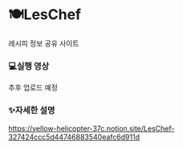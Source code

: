 # 🍽LesChef
레시피 정보 공유 사이트

### 💻실행 영상
추후 업로드 예정

### ✨자세한 설명
https://yellow-helicopter-37c.notion.site/LesChef-327424ccc5d44746883540eafc6d911d
